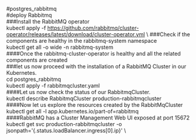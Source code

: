 #postgres_rabbitmq \
#deploy Rabbitmq \
###Install the RabbitMQ operator \
kubectl apply -f https://github.com/rabbitmq/cluster-operator/releases/latest/download/cluster-operator.yml \ 
###Check if the components are healthy in the rabbitmq-system namespace \
kubectl get all -o wide -n rabbitmq-system \
####Once the rabbitmq-cluster-operator is healthy and all the related components are created \
###let us now proceed with the installation of a RabbitMQ Cluster in our Kubernetes. \
cd postgres_rabbitmq \
kubectl apply -f rabbitmqcluster.yaml \
####Let us now check the status of our RabbitmqCluster. \
kubectl describe RabbitmqCluster production-rabbitmqcluster \
####Now let us explore the resources created by the RabbitMqCluster \
kubectl get all -l app.kubernetes.io/part-of=rabbitmq \
####RabbitMQ has a Cluster Management Web UI exposed at port 15672 \
kubectl get svc production-rabbitmqcluster -o jsonpath='{.status.loadBalancer.ingress[0].ip}' \
